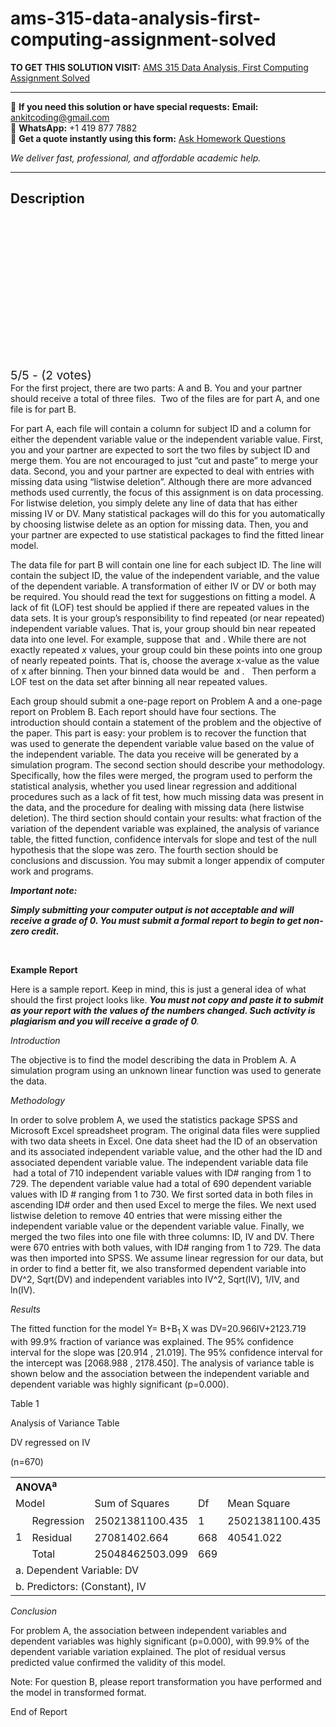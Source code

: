 # ams-315-data-analysis-first-computing-assignment-solved
**TO GET THIS SOLUTION VISIT:** [AMS 315 Data Analysis, First Computing Assignment Solved](https://www.ankitcodinghub.com/product/ams-315-data-analysis-first-computing-assignment-solved/)


---

📩 **If you need this solution or have special requests:** **Email:** ankitcoding@gmail.com  
📱 **WhatsApp:** +1 419 877 7882  
📄 **Get a quote instantly using this form:** [Ask Homework Questions](https://www.ankitcodinghub.com/services/ask-homework-questions/)

*We deliver fast, professional, and affordable academic help.*

---

<h2>Description</h2>



<div class="kk-star-ratings kksr-auto kksr-align-center kksr-valign-top" data-payload="{&quot;align&quot;:&quot;center&quot;,&quot;id&quot;:&quot;48602&quot;,&quot;slug&quot;:&quot;default&quot;,&quot;valign&quot;:&quot;top&quot;,&quot;ignore&quot;:&quot;&quot;,&quot;reference&quot;:&quot;auto&quot;,&quot;class&quot;:&quot;&quot;,&quot;count&quot;:&quot;2&quot;,&quot;legendonly&quot;:&quot;&quot;,&quot;readonly&quot;:&quot;&quot;,&quot;score&quot;:&quot;5&quot;,&quot;starsonly&quot;:&quot;&quot;,&quot;best&quot;:&quot;5&quot;,&quot;gap&quot;:&quot;4&quot;,&quot;greet&quot;:&quot;Rate this product&quot;,&quot;legend&quot;:&quot;5\/5 - (2 votes)&quot;,&quot;size&quot;:&quot;24&quot;,&quot;title&quot;:&quot;AMS 315  Data Analysis,  First Computing Assignment Solved&quot;,&quot;width&quot;:&quot;138&quot;,&quot;_legend&quot;:&quot;{score}\/{best} - ({count} {votes})&quot;,&quot;font_factor&quot;:&quot;1.25&quot;}">

<div class="kksr-stars">

<div class="kksr-stars-inactive">
            <div class="kksr-star" data-star="1" style="padding-right: 4px">


<div class="kksr-icon" style="width: 24px; height: 24px;"></div>
        </div>
            <div class="kksr-star" data-star="2" style="padding-right: 4px">


<div class="kksr-icon" style="width: 24px; height: 24px;"></div>
        </div>
            <div class="kksr-star" data-star="3" style="padding-right: 4px">


<div class="kksr-icon" style="width: 24px; height: 24px;"></div>
        </div>
            <div class="kksr-star" data-star="4" style="padding-right: 4px">


<div class="kksr-icon" style="width: 24px; height: 24px;"></div>
        </div>
            <div class="kksr-star" data-star="5" style="padding-right: 4px">


<div class="kksr-icon" style="width: 24px; height: 24px;"></div>
        </div>
    </div>

<div class="kksr-stars-active" style="width: 138px;">
            <div class="kksr-star" style="padding-right: 4px">


<div class="kksr-icon" style="width: 24px; height: 24px;"></div>
        </div>
            <div class="kksr-star" style="padding-right: 4px">


<div class="kksr-icon" style="width: 24px; height: 24px;"></div>
        </div>
            <div class="kksr-star" style="padding-right: 4px">


<div class="kksr-icon" style="width: 24px; height: 24px;"></div>
        </div>
            <div class="kksr-star" style="padding-right: 4px">


<div class="kksr-icon" style="width: 24px; height: 24px;"></div>
        </div>
            <div class="kksr-star" style="padding-right: 4px">


<div class="kksr-icon" style="width: 24px; height: 24px;"></div>
        </div>
    </div>
</div>


<div class="kksr-legend" style="font-size: 19.2px;">
            5/5 - (2 votes)    </div>
    </div>
For the first project, there are two parts: A and B. You and your partner should receive a total of three files.&nbsp; Two of the files are for part A, and one file is for part B.

For part A, each file will contain a column for subject ID and a column for either the dependent variable value or the independent variable value. First, you and your partner are expected to sort the two files by subject ID and merge them. You are not encouraged to just “cut and paste” to merge your data. Second, you and your partner are expected to deal with entries with missing data using “listwise deletion”. Although there are more advanced methods used currently, the focus of this assignment is on data processing. For listwise deletion, you simply delete any line of data that has either missing IV or DV. Many statistical packages will do this for you automatically by choosing listwise delete as an option for missing data. Then, you and your partner are expected to use statistical packages to find the fitted linear model.

The data file for part B will contain one line for each subject ID. The line will contain the subject ID, the value of the independent variable, and the value of the dependent variable. A transformation of either IV or DV or both may be required. You should read the text for suggestions on fitting a model. A lack of fit (LOF) test should be applied if there are repeated values in the data sets. It is your group’s responsibility to find repeated (or near repeated) independent variable values. That is, your group should bin near repeated data into one level. For example, suppose that &nbsp;and . While there are not exactly repeated <em>x</em> values, your group could bin these points into one group of nearly repeated points. That is, choose the average x-value as the value of x after binning. Then your binned data would be &nbsp;and .&nbsp;&nbsp; Then perform a LOF test on the data set after binning all near repeated values.

Each group should submit a one-page report on Problem A and a one-page report on Problem B. Each report should have four sections. The introduction should contain a statement of the problem and the objective of the paper. This part is easy: your problem is to recover the function that was used to generate the dependent variable value based on the value of the independent variable. The data you receive will be generated by a simulation program. The second section should describe your methodology. Specifically, how the files were merged, the program used to perform the statistical analysis, whether you used linear regression and additional procedures such as a lack of fit test, how much missing data was present in the data, and the procedure for dealing with missing data (here listwise deletion). The third section should contain your results: what fraction of the variation of the dependent variable was explained, the analysis of variance table, the fitted function, confidence intervals for slope and test of the null hypothesis that the slope was zero. The fourth section should be conclusions and discussion. You may submit a longer appendix of computer work and programs.

<strong><em>Important note: </em></strong>

<strong><em>Simply submitting your computer output is not acceptable and will receive a grade of 0. You must submit a formal report to begin to get non-zero credit. </em></strong>

&nbsp;

<strong>Example Report</strong>

Here is a sample report. Keep in mind, this is just a general idea of what should the first project looks like. <strong><em>You must not copy and paste it to submit as your report with the values of the numbers changed. Such activity is plagiarism and you will receive a grade of 0</em></strong><em>.</em>

<em>Introduction</em>

The objective is to find the model describing the data in Problem A. A simulation program using an unknown linear function was used to generate the data.

<em>Methodology</em>

In order to solve problem A, we used the statistics package SPSS and Microsoft Excel spreadsheet program. The original data files were supplied with two data sheets in Excel. One data sheet had the ID of an observation and its associated independent variable value, and the other had the ID and associated dependent variable value. The independent variable data file &nbsp;had a total of 710 independent variable values with ID# ranging from 1 to 729. The dependent variable value had a total of 690 dependent variable values with ID # ranging from 1 to 730. We first sorted data in both files in ascending ID# order and then used Excel to merge the files. We next used listwise deletion to remove 40 entries that were missing either the independent variable value or the dependent variable value. Finally, we merged the two files into one file with three columns: ID, IV and DV. There were 670 entries with both values, with ID# ranging from 1 to 729. The data was then imported into SPSS. We assume linear regression for our data, but in order to find a better fit, we also transformed dependent variable into DV^2, Sqrt(DV) and independent variables into IV^2, Sqrt(IV), 1/IV, and ln(IV).

<em>Results</em>

The fitted function for the model Y= B+B<sub>1 </sub>X was DV=20.966IV+2123.719 with 99.9% fraction of variance was explained. The 95% confidence interval for the slope was [20.914 , 21.019]. The 95% confidence interval for the intercept was [2068.988 , 2178.450]. The analysis of variance table is shown below and the association between the independent variable and dependent variable was highly significant (p=0.000).

Table 1

Analysis of Variance Table

DV regressed on IV

(n=670)

<table width="667">
<tbody>
<tr>
<td colspan="7" width="667"><strong>ANOVA<sup>a</sup></strong></td>
</tr>
<tr>
<td colspan="2" width="162">Model</td>
<td width="119">Sum of Squares</td>
<td width="82">Df</td>
<td width="119">Mean Square</td>
<td width="104">F</td>
<td width="82">Sig.</td>
</tr>
<tr>
<td rowspan="3" width="59">1</td>
<td width="103">Regression</td>
<td width="119">25021381100.435</td>
<td width="82">1</td>
<td width="119">25021381100.435</td>
<td width="104">617186.738</td>
<td width="82">.000<sup>b</sup></td>
</tr>
<tr>
<td width="103">Residual</td>
<td width="119">27081402.664</td>
<td width="82">668</td>
<td width="119">40541.022</td>
<td width="104"></td>
<td width="82"></td>
</tr>
<tr>
<td width="103">Total</td>
<td width="119">25048462503.099</td>
<td width="82">669</td>
<td width="119"></td>
<td width="104"></td>
<td width="82"></td>
</tr>
<tr>
<td colspan="7" width="667">a. Dependent Variable: DV</td>
</tr>
<tr>
<td colspan="7" width="667">b. Predictors: (Constant), IV</td>
</tr>
</tbody>
</table>
<em>Conclusion</em>

For problem A, the association between independent variables and dependent variables was highly significant (p=0.000), with 99.9% of the dependent variable variation explained. The plot of residual versus predicted value confirmed the validity of this model.

Note: For question B, please report transformation you have performed and the model in transformed format.

End of Report
